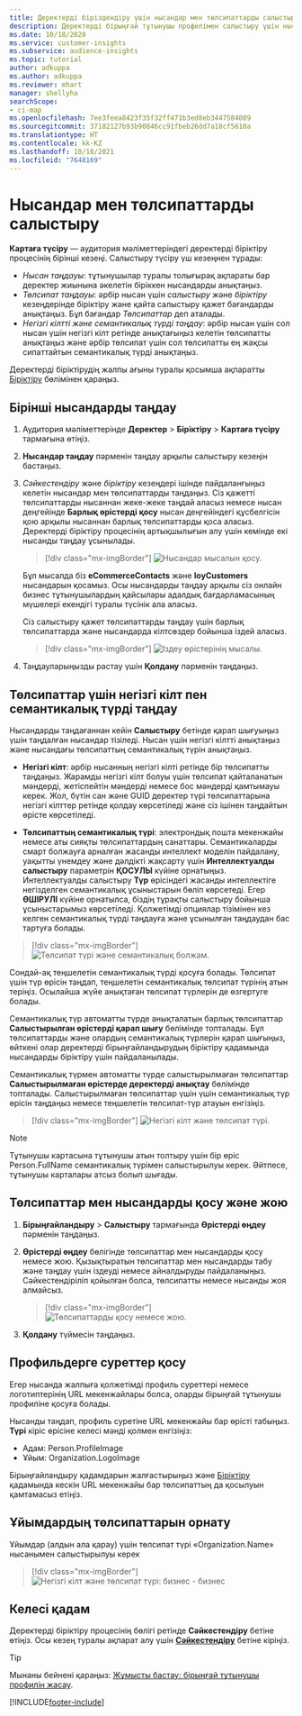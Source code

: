 ```yaml
---
title: Деректерді біріздендіру үшін нысандар мен төлсипаттарды салыстыру
description: Деректерді бірыңғай тұтынушы профилімен салыстыру үшін нысандарды, төлсипаттарды, негізгі кілттерді және семантикалық түрлерді таңдаңыз.
ms.date: 10/18/2020
ms.service: customer-insights
ms.subservice: audience-insights
ms.topic: tutorial
author: adkuppa
ms.author: adkuppa
ms.reviewer: mhart
manager: shellyha
searchScope:
- ci-map
ms.openlocfilehash: 7ee3feea8423f35f32ff471b3ed8eb3447584089
ms.sourcegitcommit: 37182127b93b90846cc91fbeb26dd7a18cf5610a
ms.translationtype: HT
ms.contentlocale: kk-KZ
ms.lasthandoff: 10/18/2021
ms.locfileid: "7648169"
---
```

# <a name="map-entities-and-attributes"></a>Нысандар мен төлсипаттарды салыстыру

**Картаға түсіру** — аудитория мәліметтеріндегі деректерді біріктіру процесінің бірінші кезеңі. Салыстыру түсіру үш кезеңнен тұрады:

- *Нысан таңдауы*: тұтынушылар туралы толығырақ ақпараты бар деректер жиынына әкелетін біріккен нысандарды анықтаңыз.
- *Төлсипат таңдауы*: әрбір нысан үшін *салыстыру* және *біріктіру* кезеңдерінде біріктіру және қайта салыстыру қажет бағандарды анықтаңыз. Бұл бағандар *Төлсипаттар* деп аталады.
- *Негізгі кілтті және семантикалық түрді таңдау*: әрбір нысан үшін сол нысан үшін негізгі кілт ретінде анықтағыңыз келетін төлсипатты анықтаңыз және әрбір төлсипат үшін сол төлсипатты ең жақсы сипаттайтын семантикалық түрді анықтаңыз.

Деректерді біріктірудің жалпы ағыны туралы қосымша ақпаратты [Біріктіру](data-unification.md) бөлімінен қараңыз.

## <a name="select-the-first-entities"></a>Бірінші нысандарды таңдау

1. Аудитория мәліметтерінде **Деректер** > **Біріктіру** > **Картаға түсіру** тармағына өтіңіз.

2. **Нысандар таңдау** пәрменін таңдау арқылы салыстыру кезеңін бастаңыз.

3. *Сәйкестендіру* және *біріктіру* кезеңдері ішінде пайдаланғыңыз келетін нысандар мен төлсипаттарды таңдаңыз. Сіз қажетті төлсипаттарды нысаннан жеке-жеке таңдай аласыз немесе нысан деңгейінде **Барлық өрістерді қосу** нысан деңгейіндегі құсбелгісін қою арқылы нысаннан барлық төлсипаттарды қоса аласыз. Деректерді біріктіру процесінің артықшылығын алу үшін кемінде екі нысанды таңдау ұсынылады.

   > [!div class="mx-imgBorder"]
   > ![Нысандар мысалын қосу.](media/data-manager-configure-map-add-entities-example.png "Нысандар мысалын қосу")

   Бұл мысалда біз **eCommerceContacts** және **loyCustomers** нысандарын қосамыз. Осы нысандарды таңдау арқылы сіз онлайн бизнес тұтынушылардың қайсылары адалдық бағдарламасының мүшелері екендігі туралы түсінік ала аласыз.
   
   Сіз салыстыру қажет төлсипаттарды таңдау үшін барлық төлсипаттарда және нысандарда кілтсөздер бойынша іздей аласыз.
   
     > [!div class="mx-imgBorder"]
   > ![Іздеу өрістерінің мысалы.](media/data-manager-configure-map-search-fields-example.png "Іздеу өрістерінің мысалы")

4. Таңдауларыңызды растау үшін **Қолдану** пәрменін таңдаңыз.

## <a name="select-primary-key-and-semantic-type-for-attributes"></a>Төлсипаттар үшін негізгі кілт пен семантикалық түрді таңдау

Нысандарды таңдағаннан кейін **Салыстыру** бетінде қарап шығуыңыз үшін таңдалған нысандар тізіледі. Нысан үшін негізгі кілтті анықтаңыз және нысандағы төлсипаттың семантикалық түрін анықтаңыз.

- **Негізгі кілт**: әрбір нысанның негізгі кілті ретінде бір төлсипатты таңдаңыз. Жарамды негізгі кілт болуы үшін төлсипат қайталанатын мәндерді, жетіспейтін мәндерді немесе бос мәндерді қамтымауы керек. Жол, бүтін сан және GUID деректер түрі төлсипаттарына негізгі кілттер ретінде қолдау көрсетіледі және сіз ішінен таңдайтын өрісте көрсетіледі.

- **Төлсипаттың семантикалық түрі**: электрондық пошта мекенжайы немесе аты сияқты төлсипаттардың санаттары. Семантикаларды смарт болжауға арналған жасанды интеллект моделін пайдалану, уақытты үнемдеу және дәлдікті жақсарту үшін **Интеллектуалды салыстыру** параметрін **ҚОСУЛЫ** күйіне орнатыңыз. Интеллектуалды салыстыру **Түр** өрісіндегі жасанды интеллектіге негізделген семантикалық ұсыныстарын бөліп көрсетеді. Егер **ӨШІРУЛІ** күйіне орнатылса, біздің тұрақты салыстыру бойынша ұсыныстарымыз көрсетіледі. Қолжетімді опциялар тізімінен кез келген семантикалық түрді таңдауға және ұсынылған таңдаудан бас тартуға болады.

> [!div class="mx-imgBorder"]
> ![Төлсипат түрі және семантикалық болжам.](media/data-manager-configure-map-add-attributes-semantic-prediction.png "Төлсипат түрі және семантикалық болжам")

Сондай-ақ теңшелетін семантикалық түрді қосуға болады. Төлсипат үшін түр өрісін таңдап, теңшелетін семантикалық төлсипат түрінің атын теріңіз. Осылайша жүйе анықтаған төлсипат түрлерін де өзгертуге болады.

Семантикалық түр автоматты түрде анықталатын барлық төлсипаттар **Салыстырылған өрістерді қарап шығу** бөлімінде топталады. Бұл төлсипаттарды және олардың семантикалық түрлерін қарап шығыңыз, өйткені олар деректерді бірыңғайландырудың біріктіру қадамында нысандарды біріктіру үшін пайдаланылады.

Семантикалық түрмен автоматты түрде салыстырылмаған төлсипаттар **Салыстырылмаған өрістерде деректерді анықтау** бөлімінде топталады. Салыстырылмаған төлсипаттар үшін үшін семантикалық түр өрісін таңдаңыз немесе теңшелетін төлсипат-түр атауын енгізіңіз.

> [!div class="mx-imgBorder"]
> ![Негізгі кілт және төлсипат түрі.](media/data-manager-configure-map-add-attributes.png "Негізгі кілт және төлсипат түрі")

> [!NOTE]
> Тұтынушы картасына тұтынушы атын толтыру үшін бір өріс Person.FullName семантикалық түрімен салыстырылуы керек. Әйтпесе, тұтынушы карталары атсыз болып шығады. 

## <a name="add-and-remove-attributes-and-entities"></a>Төлсипаттар мен нысандарды қосу және жою

1. **Бірыңғайландыру** > **Салыстыру** тармағында **Өрістерді өңдеу** пәрменін таңдаңыз.

2. **Өрістерді өңдеу** бөлігінде төлсипаттар мен нысандарды қосу немесе жою. Қызықтыратын төлсипаттар мен нысандарды табу және таңдау үшін іздеуді немесе айналдыруды пайдаланыңыз. Сәйкестендіріліп қойылған болса, төлсипатты немесе нысанды жоя алмайсыз.

   > [!div class="mx-imgBorder"]
   > ![Төлсипаттарды қосу немесе жою.](media/configure-data-map-edit.png "Төлсипаттарды қосу немесе жою")

3. **Қолдану** түймесін таңдаңыз.

## <a name="add-images-to-profiles"></a>Профильдерге суреттер қосу

Егер нысанда жалпыға қолжетімді профиль суреттері немесе логотиптерінің URL мекенжайлары болса, оларды бірыңғай тұтынушы профиліне қосуға болады.

Нысанды таңдап, профиль суретіне URL мекенжайы бар өрісті табыңыз. **Түрі** кіріс өрісіне келесі мәнді қолмен енгізіңіз: 
- Адам: Person.ProfileImagе
- Ұйым: Organization.LogoImage

Бірыңғайландыру қадамдарын жалғастырыңыз және [Біріктіру](merge-entities.md) қадамында кескін URL мекенжайы бар төлсипаттың да қосылуын қамтамасыз етіңіз.

## <a name="set-attributes-for-organizations"></a>Ұйымдардың төлсипаттарын орнату

Ұйымдар (алдын ала қарау) үшін төлсипат түрі «Organization.Name» нысанымен салыстырылуы керек
> [!div class="mx-imgBorder"]
> ![Негізгі кілт және төлсипат түрі: бизнес - бизнес](media/configure-data-map-edit-b2b.png "Негізгі кілт және төлсипат түрі: бизнес - бизнес")

## <a name="next-step"></a>Келесі қадам

Деректерді біріктіру процесінің бөлігі ретінде **Сәйкестендіру** бетіне өтіңіз. Осы кезең туралы ақпарат алу үшін [**Сәйкестендіру**](match-entities.md) бетіне кіріңіз.

> [!TIP]
> Мынаны бейнені қараңыз: [Жұмысты бастау: бірыңғай тұтынушы профилін жасау](https://youtu.be/oBfGEhucAxs).


[!INCLUDE[footer-include](../includes/footer-banner.md)]